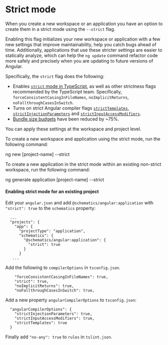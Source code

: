 # Strict mode

When you create a new workspace or an application you have an option to create them in a strict mode using the `--strict` flag.

Enabling this flag initializes your new workspace or application with a few new settings that improve maintainability, help you catch bugs ahead of time.
Additionally, applications that use these stricter settings are easier to statically analyze, which can help the `ng update` command refactor code more safely and precisely when you are updating to future versions of Angular.

Specifically, the `strict` flag does the following:

* Enables [`strict` mode in TypeScript](https://www.staging-typescript.org/tsconfig#strict), as well as other strictness flags recommended by the TypeScript team. Specifically, `forceConsistentCasingInFileNames`, `noImplicitReturns`,  `noFallthroughCasesInSwitch`.
* Turns on strict Angular compiler flags [`strictTemplates`](guide/angular-compiler-options#stricttemplates), [`strictInjectionParameters`](guide/angular-compiler-options#strictinjectionparameters) and [`strictInputAccessModifiers`](guide/template-typecheck#troubleshooting-template-errors).
* [Bundle size budgets](guide/build#configuring-size-budgets) have been reduced by ~75%.

You can apply these settings at the workspace and project level.

To create a new workspace and application using the strict mode, run the following command:

<code-example language="sh" class="code-shell">

ng new [project-name] --strict

</code-example>

To create a new application in the strict mode within an existing non-strict workspace, run the following command:

<code-example language="sh" class="code-shell">

ng generate application [project-name] --strict

</code-example>

#### Enabling strict mode for an existing project

Edit your `angular.json` and add `@schematics/angular:application` with `"strict": true` to the `schematics` property:

```
  ...
  "projects": {
    "app": {
      "projectType": "application",
      "schematics": {
        "@schematics/angular:application": {
          "strict": true
        }
      }
   ...
 ```

Add the following to `compilerOptions` in `tsconfig.json`.

```
    "forceConsistentCasingInFileNames": true,
    "strict": true,
    "noImplicitReturns": true,
    "noFallthroughCasesInSwitch": true,
```

Add a new property `angularCompilerOptions` to `tsconfig.json`:
```
  "angularCompilerOptions": {
    "strictInjectionParameters": true,
    "strictInputAccessModifiers": true,
    "strictTemplates": true
  }
```

Finally add `"no-any": true` to `rules` in `tslint.json`.
